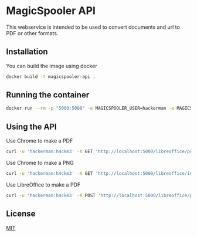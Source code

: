 # MagicSpooler API

This webservice is intended to be used to convert documents and url to PDF or other formats.

## Installation

You can build the image using docker

```bash
docker build -t magicspooler-api .
```

## Running the container

```bash
docker run --rm -p "5000:5000" -e MAGICSPOOLER_USER=hackerman -e MAGICSPOOLER_PASSWORD=h4ckm3 magicspooler-api
```

## Using the API

Use Chrome to make a PDF

```bash
curl -u 'hackerman:h4ckm3' -X GET 'http://localhost:5000/libreoffice/pdf' -d 'url=https://www.google.com' --output document.pdf
```

Use Chrome to make a PNG

```bash
curl -u 'hackerman:h4ckm3' -X GET 'http://localhost:5000/libreoffice/image' -d 'url=https://www.google.com' --output document.png
```

Use LibreOffice to make a PDF

```bash
curl -u 'hackerman:h4ckm3' -X POST 'http://localhost:5000/libreoffice/pdf' -F 'file=@/home/hackerman/document.odt' --output document.pdf
```

## License
[MIT](https://choosealicense.com/licenses/mit/)
